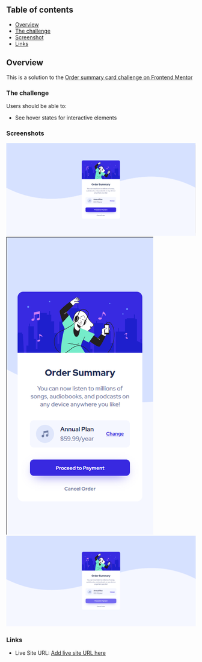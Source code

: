 ## Table of contents

- [Overview](#overview)
- [The challenge](#the-challenge)
- [Screenshot](#screenshot)
- [Links](#links)

## Overview

This is a solution to the [Order summary card challenge on Frontend Mentor](https://www.frontendmentor.io/challenges/order-summary-component-QlPmajDUj)

### The challenge

Users should be able to:

- See hover states for interactive elements

### Screenshots

![](./screenshots/desktop.png)
![](./screenshots/mobile.png)
![](./screenshots/hover_state.png)

### Links

- Live Site URL: [Add live site URL here](https://your-live-site-url.com)
